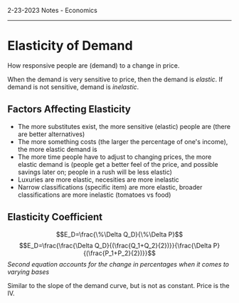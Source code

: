﻿2-23-2023 Notes - Economics

---

# Elasticity of Demand
How responsive people are (demand) to a change in price.

When the demand is very sensitive to price, then the demand is *elastic*. If demand is not sensitive, demand is *inelastic*. 

## Factors Affecting Elasticity
- The more substitutes exist, the more sensitive (elastic) people are (there are better alternatives)
- The more something costs (the larger the percentage of one's income), the more elastic demand is
- The more time people have to adjust to changing prices, the more elastic demand is (people get a better feel of the price, and possible savings later on; people in a rush will be less elastic)
- Luxuries are more elastic, necesities are more inelastic
- Narrow classifications (specific item) are more elastic, broader classifications are more inelastic (tomatoes vs food)

## Elasticity Coefficient
$$E_D=\frac{\%\Delta Q_D}{\%\Delta P}$$
$$E_D=\frac{\frac{\Delta Q_D}{(\frac{Q_1+Q_2}{2})}}{\frac{\Delta P}{(\frac{P_1+P_2}{2})}}$$
*Second equation accounts for the change in percentages when it comes to varying bases*

Similar to the slope of the demand curve, but is not as constant. Price is the IV.
